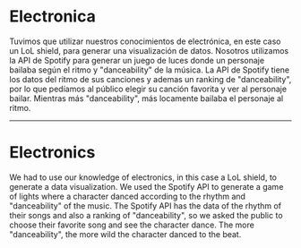 # Electronica
Tuvimos que utilizar nuestros conocimientos de electrónica, en este caso un LoL shield, para generar una visualización de datos. Nosotros utilizamos la API de Spotify para generar un juego de luces donde un personaje bailaba según el ritmo y "danceability" de la música. La API de Spotify tiene los datos del ritmo de sus canciones y ademas un ranking de "danceability", por lo que pedíamos al público elegir su canción favorita y ver al personaje bailar. Mientras más "danceability", más locamente bailaba el personaje al ritmo. 

---
# Electronics
We had to use our knowledge of electronics, in this case a LoL shield, to generate a data visualization. We used the Spotify API to generate a game of lights where a character danced according to the rhythm and "danceability" of the music. The Spotify API has the data of the rhythm of their songs and also a ranking of "danceability", so we asked the public to choose their favorite song and see the character dance. The more "danceability", the more wild the character danced to the beat.
